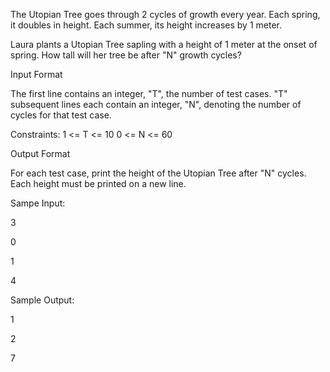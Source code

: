 The Utopian Tree goes through 2 cycles of growth every year. Each spring, it doubles in height. Each summer, its height increases by 1 meter.

Laura plants a Utopian Tree sapling with a height of 1 meter at the onset of spring. How tall will her tree be after "N" growth cycles?

Input Format

The first line contains an integer, "T", the number of test cases.
"T" subsequent lines each contain an integer, "N", denoting the number of cycles for that test case.

Constraints:
1 <= T <= 10
0 <= N <= 60

Output Format

For each test case, print the height of the Utopian Tree after "N" cycles. Each height must be printed on a new line.

Sampe Input:

3

0

1

4

Sample Output:

1

2

7

